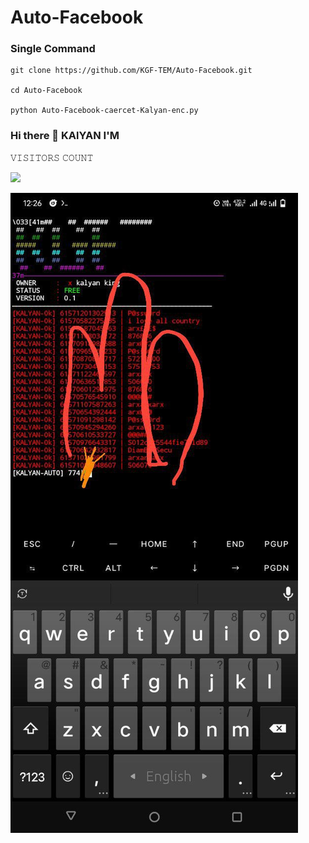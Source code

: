 # Auto-Facebook
### Single Command
```
git clone https://github.com/KGF-TEM/Auto-Facebook.git

cd Auto-Facebook

python Auto-Facebook-caercet-Kalyan-enc.py
```
### Hi there 👋 KAlYAN I'M 

𝚅𝙸𝚂𝙸𝚃𝙾𝚁𝚂 𝙲𝙾𝚄𝙽𝚃

 <img src="https://profile-counter.glitch.me/freeCodeCamp/count.svg" />

</p>


![20200808_160757](https://github.com/KGF-TEM/Auto-Facebook/blob/main/IMG_20241231_203854_262.jpg)
